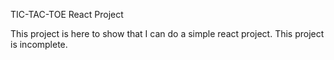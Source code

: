 TIC-TAC-TOE React Project

This project is here to show that I can do a simple react project.
This project is incomplete.
